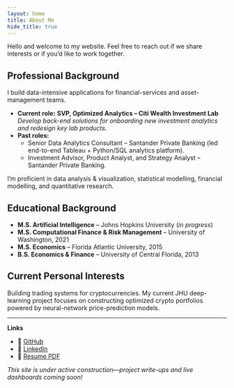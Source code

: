 ```yaml
---
layout: home
title: About Me
hide_title: true
---
```


Hello and welcome to my website. Feel free to reach out if we share interests or if you’d like to work together.

## Professional Background
I build data-intensive applications for financial-services and asset-management teams.  
* **Current role:** **SVP, Optimized Analytics – Citi Wealth Investment Lab**  
  *Develop back-end solutions for onboarding new investment analytics and redesign key lab products.*
* **Past roles:**  
  * Senior Data Analytics Consultant – Santander Private Banking (led end-to-end Tableau + Python/SQL analytics platform).  
  * Investment Advisor, Product Analyst, and Strategy Analyst – Santander Private Banking.

I’m proficient in data analysis & visualization, statistical modelling, financial modelling, and quantitative research.

## Educational Background
* **M.S. Artificial Intelligence** – Johns Hopkins University (*in progress*)  
* **M.S. Computational Finance & Risk Management** – University of Washington, 2021  
* **M.S. Economics** – Florida Atlantic University, 2015  
* **B.S. Economics & Finance** – University of Central Florida, 2013  

## Current Personal Interests
Building trading systems for cryptocurrencies. My current JHU deep-learning project focuses on constructing optimized crypto portfolios powered by neural-network price-prediction models.

---

**Links**  
* 📂 [GitHub](https://github.com/josemarquezjaramillo)  
* 🔗 [LinkedIn](https://www.linkedin.com/in/jose-m%C3%A1rquez-jaramillo-b5920535/)  
* 📄 [Resume PDF](/assets/resume.pdf)

*This site is under active construction—project write-ups and live dashboards coming soon!*
